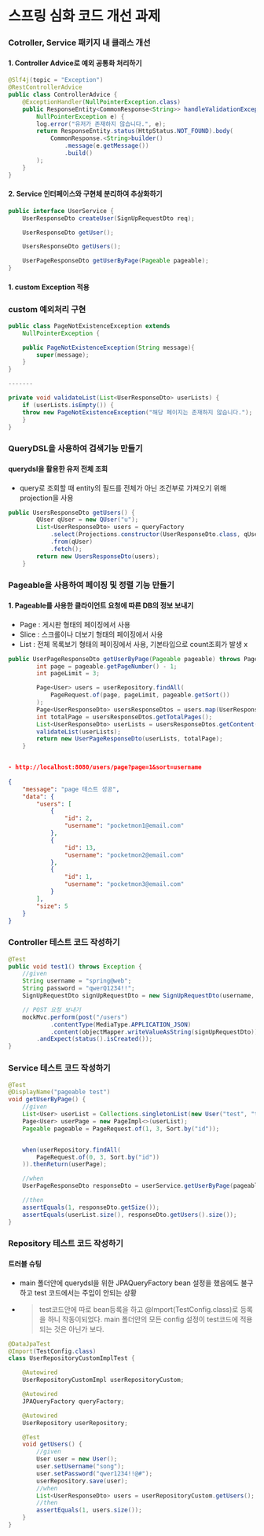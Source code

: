 # 스프링 심화 코드 개선 과제

### Cotroller, Service 패키지 내 클래스 개선

#### 1. Controller Advice로 예외 공통화 처리하기

```java
@Slf4j(topic = "Exception")
@RestControllerAdvice
public class ControllerAdvice {
    @ExceptionHandler(NullPointerException.class)
    public ResponseEntity<CommonResponse<String>> handleValidationException(
        NullPointerException e) {
        log.error("유저가 존재하지 않습니다.", e);
        return ResponseEntity.status(HttpStatus.NOT_FOUND).body(
            CommonResponse.<String>builder()
                .message(e.getMessage())
                .build()
        );
    }
}
```

#### 2. Service 인터페이스와 구현체 분리하여 추상화하기

```java
public interface UserService {
    UserResponseDto createUser(SignUpRequestDto req);

    UserResponseDto getUser();

    UsersResponseDto getUsers();

    UserPageResponseDto getUserByPage(Pageable pageable);
}
```

#### 1. custom Exception 적용

### custom 예외처리 구현

```java
public class PageNotExistenceException extends
    NullPointerException {

    public PageNotExistenceException(String message){
        super(message);
    }
}

-------

private void validateList(List<UserResponseDto> userLists) {
    if (userLists.isEmpty()) {
    throw new PageNotExistenceException("해당 페이지는 존재하지 않습니다.");
    }
}
```
### QueryDSL을 사용하여 검색기능 만들기

#### querydsl을 활용한 유저 전체 조회

- query로 조회할 때 entity의 필드를 전체가 아닌 조건부로 가져오기 위해 projection을 사용

```java
public UsersResponseDto getUsers() {
        QUser qUser = new QUser("u");
        List<UserResponseDto> users = queryFactory
            .select(Projections.constructor(UserResponseDto.class, qUser.id, qUser.username))
            .from(qUser)
            .fetch();
        return new UsersResponseDto(users);
    }
```

### Pageable을 사용하여 페이징 및 정렬 기능 만들기

#### 1. Pageable를 사용한 클라이언트 요청에 따른 DB의 정보 보내기

- Page<T> : 게시판 형태의 페이징에서 사용
- Slice<T> : 스크롤이나 더보기 형태의 페이징에서 사용
- List<T> : 전체 목록보기 형태의 페이징에서 사용, 기본타입으로 count조회가 발생 x

```java
public UserPageResponseDto getUserByPage(Pageable pageable) throws PageNotExistenceException {
        int page = pageable.getPageNumber() - 1;
        int pageLimit = 3;

        Page<User> users = userRepository.findAll(
            PageRequest.of(page, pageLimit, pageable.getSort())
        );
        Page<UserResponseDto> usersResponseDtos = users.map(UserResponseDto::new);
        int totalPage = usersResponseDtos.getTotalPages();
        List<UserResponseDto> userLists = usersResponseDtos.getContent();
        validateList(userLists);
        return new UserPageResponseDto(userLists, totalPage);
    }
```

```json

- http://localhost:8080/users/page?page=1&sort=username
    
{
    "message": "page 테스트 성공",
    "data": {
        "users": [
            {
                "id": 2,
                "username": "pocketmon1@email.com"
            },
            {
                "id": 13,
                "username": "pocketmon2@email.com"
            },
            {
                "id": 1,
                "username": "pocketmon3@email.com"
            }
        ],
        "size": 5
    }
}
```

### Controller 테스트 코드 작성하기

```java
@Test
public void test1() throws Exception {
    //given
    String username = "spring@web";
    String password = "qwerQ1234!!";
    SignUpRequestDto signUpRequestDto = new SignUpRequestDto(username, password);

    // POST 요청 보내기
    mockMvc.perform(post("/users")
            .contentType(MediaType.APPLICATION_JSON)
            .content(objectMapper.writeValueAsString(signUpRequestDto)))
        .andExpect(status().isCreated());
}
```

### Service 테스트 코드 작성하기

```java
@Test
@DisplayName("pageable test")
void getUserByPage() {
    //given
    List<User> userList = Collections.singletonList(new User("test", "test@example.com"));
    Page<User> userPage = new PageImpl<>(userList);
    Pageable pageable = PageRequest.of(1, 3, Sort.by("id"));


    when(userRepository.findAll(
        PageRequest.of(0, 3, Sort.by("id"))
    )).thenReturn(userPage);

    //when
    UserPageResponseDto responseDto = userService.getUserByPage(pageable);

    //then
    assertEquals(1, responseDto.getSize());
    assertEquals(userList.size(), responseDto.getUsers().size());
}
```

### Repository 테스트 코드 작성하기

#### 트러블 슈팅

- main 폴더안에 querydsl을 위한 JPAQueryFactory bean 설정을 했음에도 불구하고 test 코드에서는 주입이 안되는 상황
- > test코드안에 따로 bean등록을 하고 @Import(TestConfig.class)로 등록을 하니 작동이되었다.
    main 폴더안의 모든 config 설정이 test코드에 적용되는 것은 아닌가 보다.

```java
@DataJpaTest
@Import(TestConfig.class)
class UserRepositoryCustomImplTest {

    @Autowired
    UserRepositoryCustomImpl userRepositoryCustom;

    @Autowired
    JPAQueryFactory queryFactory;

    @Autowired
    UserRepository userRepository;

    @Test
    void getUsers() {
        //given
        User user = new User();
        user.setUsername("song");
        user.setPassword("qwer1234!!@#");
        userRepository.save(user);
        //when
        List<UserResponseDto> users = userRepositoryCustom.getUsers();
        //then
        assertEquals(1, users.size());
    }
}
```
